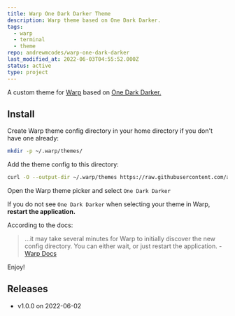 ```yaml
---
title: Warp One Dark Darker Theme
description: Warp theme based on One Dark Darker.
tags:
  - warp
  - terminal
  - theme
repo: andrewmcodes/warp-one-dark-darker
last_modified_at: 2022-06-03T04:55:52.000Z
status: active
type: project
---
```


A custom theme for [Warp](https://www.warp.dev) based on [One Dark Darker.](https://github.com/Binaryify/OneDark-Pro#darker-theme)

## Install

Create Warp theme config directory in your home directory if you don't have one already:

```sh
mkdir -p ~/.warp/themes/
```

Add the theme config to this directory:

```sh
curl -O --output-dir ~/.warp/themes https://raw.githubusercontent.com/andrewmcodes/warp-one-dark-darker/main/One_Dark_Darker.yaml
```

Open the Warp theme picker and select `One Dark Darker`

If you do not see `One Dark Darker` when selecting your theme in Warp, **restart the application.**

According to the docs:

> ...it may take several minutes for Warp to initially discover the new config directory. You can either wait, or just restart the application.
> \- [Warp Docs](https://docs.warp.dev/features/themes#1.-how-do-i-use-a-custom-theme-in-warp)

Enjoy!

## Releases

- v1.0.0 on 2022-06-02
